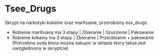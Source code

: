 # Tsee_Drugs
Skrypt na narkotyki kokaine oraz marihuane, przerobiony esx_drugs

- Robienie marihuany ma 3 etapy
| Zbieranie 
| Szuszenie 
| Pakowanie
- Robienie kokainy ma 3 etapy
| Zbieranie
| Przerabianie + pakowanie  (Potrzebna soda ktora mozna zakupic w sklepie ktory takze jest uwzgledniony w skryptcie)



